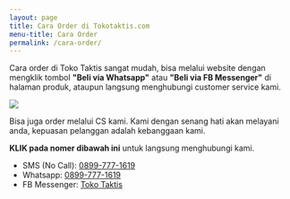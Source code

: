 ```yaml
---
layout: page
title: Cara Order di Tokotaktis.com
menu-title: Cara Order
permalink: /cara-order/
---
```


Cara order di Toko Taktis sangat mudah, bisa melalui website dengan mengklik tombol <strong>"Beli via Whatsapp"</strong> atau <strong>"Beli via FB Messenger"</strong> di halaman produk, ataupun langsung menghubungi customer service kami.

<img src="{{ site.url }}/images/step-order-tokotaktis.png">

Bisa juga order melalui CS kami. Kami dengan senang hati akan melayani anda, kepuasan pelanggan adalah kebanggaan kami.

<strong>KLIK pada nomer dibawah ini</strong> untuk langsung menghubungi kami.

<ul class="cp">
  <li class="cp-sms"><span>SMS (No Call)</span>: <a href="sms:08997771619" title="Klik untuk kirim SMS">0899-777-1619</a> </li>
  <li class="cp-wa"><span>Whatsapp</span>:  <a href="https://api.whatsapp.com/send?phone=628997771619&text=Halo%20tokotaktis.com" title="Klik untuk chat WA">0899-777-1619 </a> </li>
  <li class="cp-fb"><span>FB Messenger</span>: <a href="https://m.me/tokotaktis" title="Klik untuk ke Facebook Toko Taktis">Toko Taktis</a> </li>
</ul>